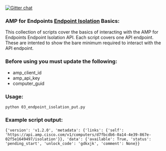 [![Gitter chat](https://img.shields.io/badge/gitter-join%20chat-brightgreen.svg)](https://gitter.im/CiscoSecurity/AMP-for-Endpoints "Gitter chat")

### AMP for Endpoints [Endpoint Isolation](https://api-docs.amp.cisco.com/api_resources/Endpoint%20Isolation?api_host=api.amp.cisco.com&api_version=v1) Basics:
This collection of scripts cover the basics of interacting with the AMP for Endpoints Endpoint Isolation API. Each script covers one API endpoint. These are intented to show the bare minimum required to interact with the API endpoint.

### Before using you must update the following:
- amp_client_id
- amp_api_key
- computer_guid

### Usage:
```
python 03_endpoint_isolation_put.py
```

### Example script output:
```
{'version': 'v1.2.0', 'metadata': {'links': {'self': 'https://api.amp.cisco.com/v1/computers/d7fbcdb6-0a14-4e39-867e-02f5e1649497/isolation'}}, 'data': {'available': True, 'status': 'pending_start', 'unlock_code': 'gdkxjk', 'comment': None}}
```
